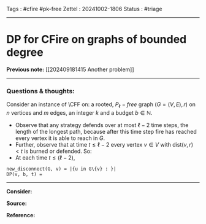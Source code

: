 Tags : #cfire #pk-free 
Zettel :  20241002-1806
Status : #triage 

-----

# DP for CFire on graphs of bounded degree

**Previous note:** [[202409181415 Another problem]]

-----

### Questions & thoughts:

Consider an instance of \CFF on: a rooted, $P_\ell-free$ graph $(G=(V, E), r)$ on $n$ vertices and $m$ edges, an integer $k$ and a budget $b\in\mathbb{N}$. 
- Observe that any strategy defends over at most $\ell-2$ time steps, the length of the longest path, because after this time step fire has reached every vertex it is able to reach in $G$.
- Further, observe that at time $t\leq \ell-2$ every vertex $v\in V$ with $\textrm{dist}(v, r) < t$ is burned or defended. 
So:
 - At each time $t\leq (\ell-2)$, 

```
new_disconnect(G, v) = |{u in G\{v} : }|
DP(v, b, t) = 
```
  

-----
 
**Consider:**


**Source:** 


**Reference:** 

